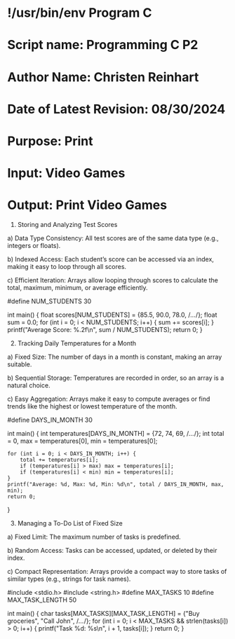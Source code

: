 # !/usr/bin/env Program C
# Script name: Programming C P2
# Author Name: Christen Reinhart
# Date of Latest Revision: 08/30/2024
# Purpose: Print
# Input: Video Games
# Output: Print Video Games

1. Storing and Analyzing Test Scores

a) Data Type Consistency: All test scores are of the same data type (e.g., integers or floats).

b) Indexed Access: Each student’s score can be accessed via an index, making it easy to loop through all scores.

c) Efficient Iteration: Arrays allow looping through scores to calculate the total, maximum, minimum, or average efficiently.

#define NUM_STUDENTS 30

int main() {
    float scores[NUM_STUDENTS] = {85.5, 90.0, 78.0, /*...*/};
    float sum = 0.0;
    for (int i = 0; i < NUM_STUDENTS; i++) {
        sum += scores[i];
    }
    printf("Average Score: %.2f\n", sum / NUM_STUDENTS);
    return 0;
}

2. Tracking Daily Temperatures for a Month

a) Fixed Size: The number of days in a month is constant, making an array suitable.

b) Sequential Storage: Temperatures are recorded in order, so an array is a natural choice.

c) Easy Aggregation: Arrays make it easy to compute averages or find trends like the highest or lowest temperature of the month.

#define DAYS_IN_MONTH 30

int main() {
    int temperatures[DAYS_IN_MONTH] = {72, 74, 69, /*...*/};
    int total = 0, max = temperatures[0], min = temperatures[0];

    for (int i = 0; i < DAYS_IN_MONTH; i++) {
        total += temperatures[i];
        if (temperatures[i] > max) max = temperatures[i];
        if (temperatures[i] < min) min = temperatures[i];
    }
    printf("Average: %d, Max: %d, Min: %d\n", total / DAYS_IN_MONTH, max, min);
    return 0;
}

3. Managing a To-Do List of Fixed Size

a) Fixed Limit: The maximum number of tasks is predefined.

b) Random Access: Tasks can be accessed, updated, or deleted by their index.

c) Compact Representation: Arrays provide a compact way to store tasks of similar types (e.g., strings for task names).

#include <stdio.h>
#include <string.h>
#define MAX_TASKS 10
#define MAX_TASK_LENGTH 50

int main() {
    char tasks[MAX_TASKS][MAX_TASK_LENGTH] = {"Buy groceries", "Call John", /*...*/};
    for (int i = 0; i < MAX_TASKS && strlen(tasks[i]) > 0; i++) {
        printf("Task %d: %s\n", i + 1, tasks[i]);
    }
    return 0;
}
